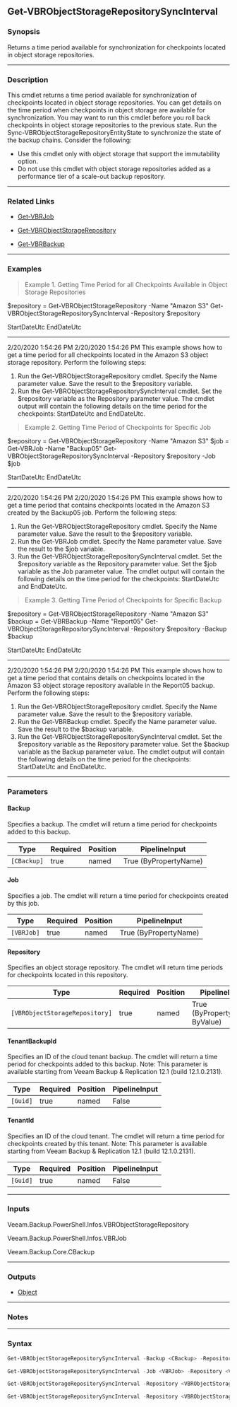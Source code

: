 Get-VBRObjectStorageRepositorySyncInterval
------------------------------------------

### Synopsis
Returns a time period available for synchronization for checkpoints located in object storage repositories.

---

### Description

This cmdlet returns a time period available for synchronization of checkpoints located in object storage repositories. You can get details on the time period when checkpoints in object storage are available for synchronization.
You may want to run this cmdlet before you roll back checkpoints in object storage repositories to the previous state.
Run the Sync-VBRObjectStorageRepositoryEntityState to synchronize the state of the backup chains.
Consider the following:
- Use this cmdlet only with object storage that support the immutability option.
- Do not use this cmdlet with object storage repositories added as a performance tier of a scale-out backup repository.

---

### Related Links
* [Get-VBRJob](Get-VBRJob)

* [Get-VBRObjectStorageRepository](Get-VBRObjectStorageRepository)

* [Get-VBRBackup](Get-VBRBackup)

---

### Examples
> Example 1. Getting Time Period for all Checkpoints Available in Object Storage Repositories

$repository = Get-VBRObjectStorageRepository -Name "Amazon S3"
Get-VBRObjectStorageRepositorySyncInterval -Repository $repository

StartDateUtc                                                EndDateUtc
------------                                                ----------
2/20/2020 1:54:26 PM                                        2/20/2020 1:54:26 PM
This example shows how to get a time period for all checkpoints located in the Amazon S3 object storage repository.
Perform the following steps:
1. Run the Get-VBRObjectStorageRepository cmdlet. Specify the Name parameter value. Save the result to the $repository variable.
2. Run the Get-VBRObjectStorageRepositorySyncInterval cmdlet. Set the $repository variable as the Repository parameter value.
The cmdlet output will contain the following details on the time period for the checkpoints: StartDateUtc and EndDateUtc.
> Example 2. Getting Time Period of Checkpoints for Specific Job

$repository = Get-VBRObjectStorageRepository -Name "Amazon S3"
$job = Get-VBRJob -Name "Backup05"
Get-VBRObjectStorageRepositorySyncInterval -Repository $repository -Job $job

StartDateUtc                                                EndDateUtc
------------                                                ----------
2/20/2020 1:54:26 PM                                        2/20/2020 1:54:26 PM
This example shows how to get a time period that contains checkpoints located in the Amazon S3 created by the Backup05 job.
Perform the following steps:
1. Run the Get-VBRObjectStorageRepository cmdlet. Specify the Name parameter value. Save the result to the $repository variable.
2. Run the Get-VBRJob cmdlet. Specify the Name parameter value. Save the result to the $job variable.
3. Run the Get-VBRObjectStorageRepositorySyncInterval cmdlet. Set the $repository variable as the Repository parameter value. Set the $job variable as the Job parameter value.
The cmdlet output will contain the following details on the time period for the checkpoints: StartDateUtc and EndDateUtc.
> Example 3. Getting Time Period of Checkpoints for Specific Backup

$repository = Get-VBRObjectStorageRepository -Name "Amazon S3"
$backup = Get-VBRBackup -Name "Report05"
Get-VBRObjectStorageRepositorySyncInterval -Repository $repository -Backup $backup

StartDateUtc                                                EndDateUtc
------------                                                ----------
2/20/2020 1:54:26 PM                                        2/20/2020 1:54:26 PM
This example shows how to get a time period that contains details on checkpoints located in the Amazon S3 object storage repository available in the Report05 backup.
Perform the following steps:
1. Run the Get-VBRObjectStorageRepository cmdlet. Specify the Name parameter value. Save the result to the $repository variable.
2. Run the Get-VBRBackup cmdlet. Specify the Name parameter value. Save the result to the $backup variable.
3. Run the Get-VBRObjectStorageRepositorySyncInterval cmdlet. Set the $repository variable as the Repository parameter value. Set the $backup variable as the Backup parameter value.
The cmdlet output will contain the following details on the time period for the checkpoints: StartDateUtc and EndDateUtc.

---

### Parameters
#### **Backup**
Specifies a backup. The cmdlet will return a time period for checkpoints added to this backup.

|Type       |Required|Position|PipelineInput        |
|-----------|--------|--------|---------------------|
|`[CBackup]`|true    |named   |True (ByPropertyName)|

#### **Job**
Specifies a job. The cmdlet will return a time period for checkpoints created by this job.

|Type      |Required|Position|PipelineInput        |
|----------|--------|--------|---------------------|
|`[VBRJob]`|true    |named   |True (ByPropertyName)|

#### **Repository**
Specifies an object storage repository. The cmdlet will return time periods for checkpoints located in this repository.

|Type                          |Required|Position|PipelineInput                 |
|------------------------------|--------|--------|------------------------------|
|`[VBRObjectStorageRepository]`|true    |named   |True (ByPropertyName, ByValue)|

#### **TenantBackupId**
Specifies an ID of the cloud tenant backup. The cmdlet will return a time period for checkpoints added to this backup.
Note: This parameter is available starting from Veeam Backup & Replication 12.1 (build 12.1.0.2131).

|Type    |Required|Position|PipelineInput|
|--------|--------|--------|-------------|
|`[Guid]`|true    |named   |False        |

#### **TenantId**
Specifies an ID of the cloud tenant. The cmdlet will return a time period for checkpoints created by this tenant.
Note: This parameter is available starting from Veeam Backup & Replication 12.1 (build 12.1.0.2131).

|Type    |Required|Position|PipelineInput|
|--------|--------|--------|-------------|
|`[Guid]`|true    |named   |False        |

---

### Inputs
Veeam.Backup.PowerShell.Infos.VBRObjectStorageRepository

Veeam.Backup.PowerShell.Infos.VBRJob

Veeam.Backup.Core.CBackup

---

### Outputs
* [Object](https://learn.microsoft.com/en-us/dotnet/api/System.Object)

---

### Notes

---

### Syntax
```PowerShell
Get-VBRObjectStorageRepositorySyncInterval -Backup <CBackup> -Repository <VBRObjectStorageRepository> [<CommonParameters>]
```
```PowerShell
Get-VBRObjectStorageRepositorySyncInterval -Job <VBRJob> -Repository <VBRObjectStorageRepository> [<CommonParameters>]
```
```PowerShell
Get-VBRObjectStorageRepositorySyncInterval -Repository <VBRObjectStorageRepository> -TenantBackupId <Guid> [<CommonParameters>]
```
```PowerShell
Get-VBRObjectStorageRepositorySyncInterval -Repository <VBRObjectStorageRepository> -TenantId <Guid> [<CommonParameters>]
```
